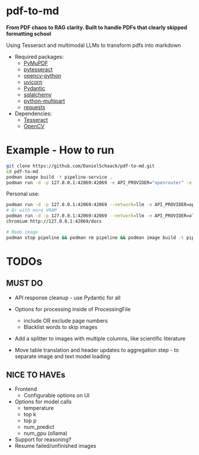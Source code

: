 # pdf-to-md
**From PDF chaos to RAG clarity. Built to handle PDFs that clearly skipped formatting school**

Using Tesseract and multimodal LLMs to transform pdfs into markdown
- Required packages:
    - [PyMuPDF](https://github.com/pymupdf/PyMuPDF)
    - [pytesseract](https://github.com/h/pytesseract)
    - [opencv-python](https://github.com/opencv/opencv-python)
    - [uvicorn](https://github.com/encode/uvicorn)
    - [Pydantic](https://github.com/pydantic/pydantic)
    - [sqlalchemy](https://github.com/sqlalchemy/sqlalchemy)
    - [python-multipart](https://github.com/Kludex/python-multipart)
    - [requests](https://pypi.org/project/requests/)
- Dependencies:
    - [Tesseract](https://github.com/tesseract-ocr/tesseract)
    - [OpenCV](https://github.com/opencv/opencv)

# Example - How to run
```bash
git clone https://github.com/DanielSchaack/pdf-to-md.git
cd pdf-to-md
podman image build -t pipeline-service .
podman run -d -p 127.0.0.1:42069:42069 -e API_PROVIDER="openrouter" -e API_KEY=key -v pipeline:/app/data --name pipeline --restart always localhost/pipeline-service:latest
```

Personal use:
```bash
podman run -d -p 127.0.0.1:42069:42069 --network=llm -e API_PROVIDER=openrouter -e API_KEY=key -v pipeline:/app/data --name pipeline --restart always localhost/pipeline-service:latest
# Or with more VRAM
podman run -d -p 127.0.0.1:42069:42069 --network=llm -e API_PROVIDER=ollama -e API_URL="http://ollama:11434" -e API_IMAGE_MODEL="gemma3:4b-it-qat" -e API_TEXT_MODEL="gemma3:4b-it-qat" -v pipeline:/app/data --name pipeline --restart always localhost/pipeline-service:latest
chromium http://127.0.0.1:42069/docs

# Redo image
podman stop pipeline && podman rm pipeline && podman image build -t pipeline-service .

```



# TODOs
## MUST DO
- API response cleanup - use Pydantic for all
- Options for processing inside of ProcessingFile
    - include OR exclude page numbers
    - Blacklist words to skip images

- Add a splitter to images with multiple columns, like scientific literature
- Move table translation and header updates to aggregation step - to separate image and text model loading

## NICE TO HAVEs
- Frontend
    - Configurable options on UI
- Options for model calls
    - temperature
    - top k
    - top p
    - num_predict
    - num_gpu (ollama)
- Support for reasoning?
- Resume failed/unfinished images


